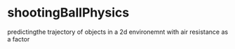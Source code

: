 # shootingBallPhysics
predictingthe trajectory of objects in a 2d environemnt with air resistance as a factor
